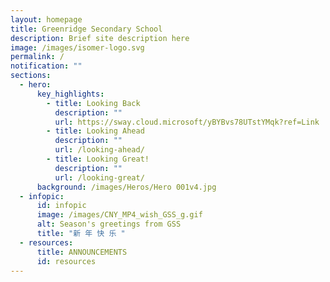 ```yaml
---
layout: homepage
title: Greenridge Secondary School
description: Brief site description here
image: /images/isomer-logo.svg
permalink: /
notification: ""
sections:
  - hero:
      key_highlights:
        - title: Looking Back
          description: ""
          url: https://sway.cloud.microsoft/yBYBvs78UTstYMqk?ref=Link
        - title: Looking Ahead
          description: ""
          url: /looking-ahead/
        - title: Looking Great!
          description: ""
          url: /looking-great/
      background: /images/Heros/Hero 001v4.jpg
  - infopic:
      id: infopic
      image: /images/CNY_MP4_wish_GSS_g.gif
      alt: Season's greetings from GSS
      title: "新 年 快 乐 "
  - resources:
      title: ANNOUNCEMENTS
      id: resources
---
```

